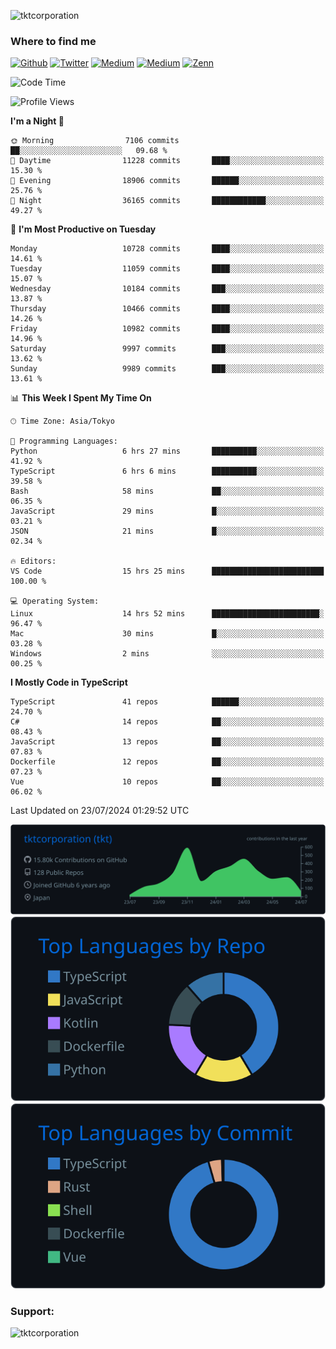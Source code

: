<p align="left"> <img src="https://komarev.com/ghpvc/?username=tktcorporation&label=Profile%20views&color=0e75b6&style=flat" alt="tktcorporation" /> </p>

<h3>Where to find me</h3>
<p>
<a href="https://github.com/tktcorporation" target="_blank"><img alt="Github" src="https://img.shields.io/badge/GitHub-%2312100E.svg?&style=for-the-badge&logo=Github&logoColor=white" /></a>
<a href="https://twitter.com/tktcorporation" target="_blank"><img alt="Twitter" src="https://img.shields.io/badge/twitter-%231DA1F2.svg?&style=for-the-badge&logo=twitter&logoColor=white" /></a>
<a href="https://www.linkedin.com/in/tktcorporation" target="_blank"><img alt="Medium" src="https://img.shields.io/badge/linkdin-0a66c2.svg?&style=for-the-badge&logo=linkedin&logoColor=white" /></a>
<a href="https://qiita.com/tktcorporation" target="_blank"><img alt="Medium" src="https://img.shields.io/badge/qiita-55C500.svg?&style=for-the-badge&logo=qiita&logoColor=white" /></a>
<a href="https://zenn.dev/tktcorporation" target="_blank"><img alt="Zenn" src="https://img.shields.io/badge/Zenn-3EA8FF.svg?&style=for-the-badge&logo=Zenn&logoColor=white" /></a>
</p>
  
<!--START_SECTION:waka-->
![Code Time](http://img.shields.io/badge/Code%20Time-1%2C622%20hrs%201%20min-blue)

![Profile Views](http://img.shields.io/badge/Profile%20Views-0-blue)

**I'm a Night 🦉** 

```text
🌞 Morning                7106 commits        ██░░░░░░░░░░░░░░░░░░░░░░░   09.68 % 
🌆 Daytime                11228 commits       ████░░░░░░░░░░░░░░░░░░░░░   15.30 % 
🌃 Evening                18906 commits       ██████░░░░░░░░░░░░░░░░░░░   25.76 % 
🌙 Night                  36165 commits       ████████████░░░░░░░░░░░░░   49.27 % 
```
📅 **I'm Most Productive on Tuesday** 

```text
Monday                   10728 commits       ████░░░░░░░░░░░░░░░░░░░░░   14.61 % 
Tuesday                  11059 commits       ████░░░░░░░░░░░░░░░░░░░░░   15.07 % 
Wednesday                10184 commits       ███░░░░░░░░░░░░░░░░░░░░░░   13.87 % 
Thursday                 10466 commits       ████░░░░░░░░░░░░░░░░░░░░░   14.26 % 
Friday                   10982 commits       ████░░░░░░░░░░░░░░░░░░░░░   14.96 % 
Saturday                 9997 commits        ███░░░░░░░░░░░░░░░░░░░░░░   13.62 % 
Sunday                   9989 commits        ███░░░░░░░░░░░░░░░░░░░░░░   13.61 % 
```


📊 **This Week I Spent My Time On** 

```text
🕑︎ Time Zone: Asia/Tokyo

💬 Programming Languages: 
Python                   6 hrs 27 mins       ██████████░░░░░░░░░░░░░░░   41.92 % 
TypeScript               6 hrs 6 mins        ██████████░░░░░░░░░░░░░░░   39.58 % 
Bash                     58 mins             ██░░░░░░░░░░░░░░░░░░░░░░░   06.35 % 
JavaScript               29 mins             █░░░░░░░░░░░░░░░░░░░░░░░░   03.21 % 
JSON                     21 mins             █░░░░░░░░░░░░░░░░░░░░░░░░   02.34 % 

🔥 Editors: 
VS Code                  15 hrs 25 mins      █████████████████████████   100.00 % 

💻 Operating System: 
Linux                    14 hrs 52 mins      ████████████████████████░   96.47 % 
Mac                      30 mins             █░░░░░░░░░░░░░░░░░░░░░░░░   03.28 % 
Windows                  2 mins              ░░░░░░░░░░░░░░░░░░░░░░░░░   00.25 % 
```

**I Mostly Code in TypeScript** 

```text
TypeScript               41 repos            ██████░░░░░░░░░░░░░░░░░░░   24.70 % 
C#                       14 repos            ██░░░░░░░░░░░░░░░░░░░░░░░   08.43 % 
JavaScript               13 repos            ██░░░░░░░░░░░░░░░░░░░░░░░   07.83 % 
Dockerfile               12 repos            ██░░░░░░░░░░░░░░░░░░░░░░░   07.23 % 
Vue                      10 repos            ██░░░░░░░░░░░░░░░░░░░░░░░   06.02 % 
```




 Last Updated on 23/07/2024 01:29:52 UTC
<!--END_SECTION:waka-->

[![](https://raw.githubusercontent.com/tktcorporation/tktcorporation/master/profile-summary-card-output/github_dark/0-profile-details.svg)](https://github.com/vn7n24fzkq/github-profile-summary-cards)
[![](https://raw.githubusercontent.com/tktcorporation/tktcorporation/master/profile-summary-card-output/github_dark/1-repos-per-language.svg)](https://github.com/vn7n24fzkq/github-profile-summary-cards) [![](https://raw.githubusercontent.com/tktcorporation/tktcorporation/master/profile-summary-card-output/github_dark/2-most-commit-language.svg)](https://github.com/vn7n24fzkq/github-profile-summary-cards)

<h3 align="left">Support:</h3>
<p><a href="https://www.buymeacoffee.com/tktcorporation"> <img align="left" src="https://cdn.buymeacoffee.com/buttons/v2/default-yellow.png" height="50" width="210" alt="tktcorporation" /></a></p><br><br>
